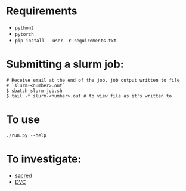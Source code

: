 # Requirements
- `python2`
- `pytorch`
- `pip install --user -r requirements.txt`

# Submitting a slurm job:
```
# Receive email at the end of the job, job output written to file
# `slurm-<number>.out`
$ sbatch slurm-job.sh
$ tail -f slurm-<number>.out # to view file as it's written to
```
# To use
```
./run.py --help
```

# To investigate:
- [sacred](https://sacred.readthedocs.io/en/latest/experiment.html)
- [DVC](https://dvc.org/doc/get-started)

